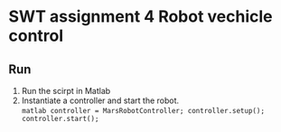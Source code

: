 # SWT assignment 4 Robot vechicle control
## Run
1. Run the scirpt in Matlab
2. Instantiate a controller and start the robot.  
`matlab
controller = MarsRobotController;
controller.setup();
controller.start();
`

